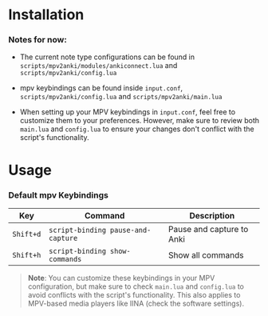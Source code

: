# Installation

### Notes for now:
- The current note type configurations can be found in `scripts/mpv2anki/modules/ankiconnect.lua`
  and `scripts/mpv2anki/config.lua`

- mpv keybindings can be found inside `input.conf`, `scripts/mpv2anki/config.lua`
  and `scripts/mpv2anki/main.lua`
- When setting up your MPV keybindings in `input.conf`, feel free to customize
  them to your preferences. However, make sure to review both `main.lua` and `config.lua`
  to ensure your changes don't conflict with the script's functionality.


# Usage
### Default mpv Keybindings

| Key       | Command                            | Description               | 
|-----------|------------------------------------|---------------------------|
| `Shift+d` | `script-binding pause-and-capture` | Pause and capture to Anki |
| `Shift+h` | `script-binding show-commands`     | Show all commands         |

> **Note**: You can customize these keybindings in your MPV configuration,
> but make sure to check `main.lua` and `config.lua` to avoid conflicts with
> the script's functionality. This also applies to MPV-based media players like IINA (check the software settings).


